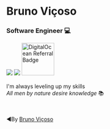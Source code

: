 # Bruno Viçoso
### __Software Engineer__ :computer:
[![](https://img.shields.io/badge/LinkedIn-0077B5?style=for-the-badge&logo=linkedin&logoColor=white/)](https://www.linkedin.com/in/bruno-vi%C3%A7oso-a6669850/)
[![](https://img.shields.io/badge/Docker-2CA5E0?style=for-the-badge&logo=docker&logoColor=whit)](https://hub.docker.com/repository/docker/bruvicoso)
<a href="https://www.digitalocean.com/?refcode=80af01fac293&utm_campaign=Referral_Invite&utm_medium=Referral_Program&utm_source=badge"><img src="https://web-platforms.sfo2.digitaloceanspaces.com/WWW/Badge%203.svg" alt="DigitalOcean Referral Badge" width="85" /></a>
</br></br>
I'm always leveling up my skills
</br>
*_All men by nature desire knowledge_* :books:

</br>

◄By [Bruno Viçoso](https://www.linkedin.com/in/bruno-vi%C3%A7oso-a6669850/)


